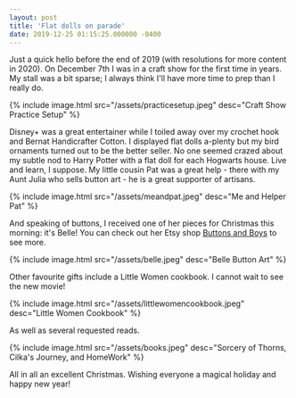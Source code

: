 ```yaml
---
layout: post
title: 'Flat dolls on parade'
date: 2019-12-25 01:15:25.000000 -0400
---
```

Just a quick hello before the end of 2019 (with resolutions for more content in 2020). On December 7th I was in a craft show for the first time in years. My stall was a bit sparse; I always think I'll have more time to prep than I really do.

{% include image.html src="/assets/practicesetup.jpeg" desc="Craft Show Practice Setup" %}

Disney+ was a great entertainer while I toiled away over my crochet hook and Bernat Handicrafter Cotton. I displayed flat dolls a-plenty but my bird ornaments turned out to be the better seller. No one seemed crazed about my subtle nod to Harry Potter with a flat doll for each Hogwarts house. Live and learn, I suppose. My little cousin Pat was a great help - there with my Aunt Julia who sells button art - he is a great supporter of artisans. 

{% include image.html src="/assets/meandpat.jpeg" desc="Me and Helper Pat" %}

And speaking of buttons, I received one of her pieces for Christmas this morning: it's Belle! You can check out her Etsy shop [Buttons and Boys](https://www.etsy.com/ca/shop/ButtonsandBoys) to see more.

{% include image.html src="/assets/belle.jpeg" desc="Belle Button Art" %}

Other favourite gifts include a Little Women cookbook. I cannot wait to see the new movie!

{% include image.html src="/assets/littlewomencookbook.jpeg" desc="Little Women Cookbook" %}

As well as several requested reads.

{% include image.html src="/assets/books.jpeg" desc="Sorcery of Thorns, Cilka's Journey, and HomeWork" %}

All in all an excellent Christmas. Wishing everyone a magical holiday and happy new year!